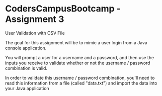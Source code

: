 # CodersCampusBootcamp - Assignment 3

User Validation with CSV File

The goal for this assignment will be to mimic a user login from a Java console application.

You will prompt a user for a username and a password, and then use the inputs you receive to validate whether or not the username / password combination is valid.

In order to validate this username / password combination, you'll need to read this information from a file (called "data.txt") and import the data into your Java application